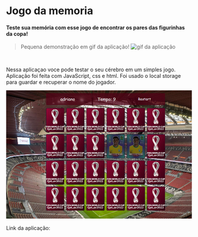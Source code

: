 # Jogo da memoria

#### Teste sua memória com esse jogo de encontrar os pares das figurinhas da copa!

> Pequena demonstração em gif da aplicação!
> <img src="./assets/game.gif" alt="gif da aplicação">

<br>

<p>Nessa aplicaçao voce pode testar o seu cérebro em um simples jogo. Aplicação foi feita com JavaScript, css e html. Foi usado o local storage para guardar e recuperar o nome do jogador.</p>

  <img src="./assets/prtscTela.png" alt="printscreen da aplicação">

Link da aplicação:
